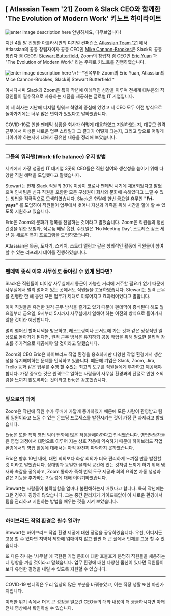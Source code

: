 
## [ Atlassian Team '21] Zoom & Slack CEO와 함께한 'The Evolution of Modern Work' 키노트 하이라이트
![enter image description here](https://i2.wp.com/atlassianblog.wpengine.com/wp-content/uploads/2020/04/brand-4570-how-to-lead-remotely-when-you-dont-have-a-clue@2x.png?w=2240&ssl=1)
안녕하세요, 디무브입니다!

지난 4월 말 진행한 아틀라시안의 디지털 컨퍼런스 [Atlassian Team '21](https://events.atlassian.com/team21) 에서 Atlassian의 공동 창립자이자 공동 CEO인 [Mike Cannon-Brookes](https://www.linkedin.com/in/mcannonbrookes)은 Slack의 공동 창립자 겸 CEO인 [Stewart Butterfield](https://www.linkedin.com/in/butterfield), Zoom의 창립자 겸 CEO인 [Eric Yuan](https://www.linkedin.com/in/ericsyuan) 과 "The Evolution of Modern Work" 라는 주제로 키노트를 진행하였습니다. 

![enter image description here](https://static.ffx.io/images/$zoom_0.53,$multiply_0.5855,$ratio_1.776846,$width_1059,$x_1,$y_0/t_crop_custom/e_sharpen:25,q_85,f_auto/50082adc8cf5638e333be0833ce4e54d308902b1)
\\<!--*왼쪽부터 Zoom의 Eric Yuan, Atlassian의 Mice Cannon-Brookes, Slack의 Stewart Butterfield *

아시다시피 Slack과 Zoom은 특히 작년에 이례적인 성장을 이루며 전세계 대부분의 직장인들이 필수적으로 사용하는 제품을 제공하는 글로벌 IT 기업입니다. 

이 세 회사는 지난해 디지털 팀워크 혁명의 중심에 있었고 세 CEO 모두 이전 방식으로 돌아가기에는 너무 많은 변화가 있었다고 말하였습니다. 

COVID-19로 인한 팬데믹 상황을 회사가 어떻게 대응하였고 지원하였는지, 대규모 원격 근무에서 파생된 새로운 업무 스타일과 그 결과가 어떻게 되는지, 그리고 앞으로 어떻게 나아가야 하는지에 대해서 공유한 내용을 정리해 보았습니다. 

---

### 그들의 워라밸(Work-life balance) 유지 방법

세계에서 가장 성공한 IT 대기업 3곳의 CEO들은 직원 참여와 생산성을 높이기 위해 다양한 직원 혜택을 도입했다고 말했습니다.

Stewart는 현재 Slack 직원의 30% 이상이 코로나 팬데믹 시기에 채용되었다고 밝혔으며 인사팀은 신규 직원을 포함한 모든 구성원이 회사와 문화에 속해있다고 느낄 수 있는 방법을 적극적으로 모색하였습니다. 
Slack은 한달에 한번 금요일 휴무인 **"Fri-yays"** 를 도입하여 직원들이 업무에서 벗어나 자신과 가족을 위해 시간을 할애 할 수 있도록 지원하고 있습니다.

Eric은 Zoom의 문화가 행복을 전달하는 것이라고 말했습니다. 
Zoom은 직원들의 정신 건강을 위한 보험과, 식료품 배달 옵션, 수요일은 'No Meeting Day', 스트레스 감소 세션 등 새로운 복지 프로그램을 도입하였습니다. 

Atlassian은 목공, 도자기, 스케치, 스토리 텔링과 같은 창의적인 활동에 직원들이 참여할 수 있는 리프레시 데이를 진행하였습니다. 

---
### 펜데믹 종식 이후 사무실로 돌아갈 수 있게 된다면?

Slack은 직원들이 더이상 사무실에서 통근이 가능한 거리에 거주할 필요가 없기 때문에 사무실에서 멀리 떨어져 있는 곳에서도 직원들을 고용하였습니다.
 Stewart는 원격 근무를 진행한 한 해 동안 모든 업무가 제대로 이루어지고 효과적이었다고 말합니다. 

이미 직원들은 유연한 원격 근무 방식을 즐기고 있기 때문에 펜데믹이 종식된다 해도 월요일부터 금요일, 9시부터 5시까지 사무실에서 일해야 하는 이전의 방식으로 돌아가지 않을 것이라 예상합니다. 

멀리 떨어진 할머니댁을 방문하고, 레스토랑이나 콘서트에 가는 것과 같은  정상적인 일상으로 돌아가게 된다면, 원격 근무 방식은 유지하되 공동 작업을 위해 필요한 물리적 장소를 추가적으로 제공해야 할 것이라고  말했습니다. 
 
Zoom의 CEO Eric은 하이브리드 작업 환경을 옹호하지만 다양한 작업 환경에서 생산성을 유지해야하는 문제를 인식하고 있습니다. 
떄문에 기업은 Slack, Zoom, Jira, Trello 등과 같은 업무를 수행 할 수있는 최고의 도구를 직원들에게 투자하고 제공해야합니다. 
가장 중요한 것은 원격으로 일하는 사람들이 사무실 환경과의 단절로 인한 소외감을 느끼지 않도록하는 것이라고 Eric은 강조했습니다.

---
### 앞으로의 과제 

Zoom은 작년에 직원 수가 두배에 가깝게 증가하였기 때문에 모든 사람이 환영받고 팀의 일원이라고 느낄 수 있는 온보딩 프로세스를 발전시키는 것이 가장 큰 과제라고 밝혔습니다. 

Eric은 또한 특히 영업 팀이 변화에 많은 적응을해야한다고 인식했습니다. 
영업담당자들은 영업 과정에서 대면으로 이루어 지는 상호 작용에 익숙하기 때문에 하이브리드 작업 환경에서의 영업 활동에 대해서는 아직 완전히 파악하지 못하였습니다. 

Eric은 향후 10년 내에, 대면 회의보다 화상 회의가 더욱 편리하게 느껴질 만큼 발전할 것 이라고 말했습니다. 상대방과 동일한 물리적 공간에 있는 것처럼 느끼게 하기 위해 냄새와 촉감을 공유하고, Zoom 통화가 즉석 번역 도구 제공과 회의 요약본 자동 생성과 같은 기능을 추가하는 가능성에 대해 이야기하였습니다. 

Stewart는 사람들이 불확실함을 얼마나 불편해하는지 배웠다고 합니다. 특히 작년에는 그런 경우가 굉장히 많았습니다. 
그는 중간 관리자가 가이드북없이 이 새로운 환경에서 팀을 관리하고 지원하는 방법을 배우는 것을 지켜 보았습니다. 

---
### 하이브리드 작업 환경은 필수 일까? 

Stewart는 하이브리드 작업 환경 제공에 대한 장점을 공유하였습니다.
우선, 어디서든 고용 할 수 있다면 지역적 제한에 얽매이지 않고 훨씬 더 큰 풀에서 인재를 고용 할 수 있습니다. 

또 다른 하나는 '사무실'에 국한된 기업 문화에 대한 호불호가 분명히 직원들을 채용하는데 영향을 끼칠 것이라고 말했습니다. 업무 환경에 대한 다양한 옵션이 있다면 직원들이 보다 유연한 결정을 내릴 수 있도록 지원할 수 있습니다. 

---

COVID-19 팬데믹은 우리 일상의 많은 부분을 바꿔놓았고, 이는 직장 생활 또한 마찬가지입니다. 

이러한 위기 속에서 더욱 큰 성장을 일으킨 CEO들의 대화 내용이 더 궁금하시다면 아래 전체 영상에서 확인하실 수 있습니다. 



<!--stackedit_data:
eyJoaXN0b3J5IjpbNjk5NTExMjE2LDk4MzI1MjAzNiwtNjEzNz
k5NzEzXX0=
-->